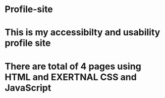 # Profile-site

#
# This is my accessibilty and usability profile site
#
# There are  total of 4 pages using HTML and EXERTNAL CSS and JavaScript
#
